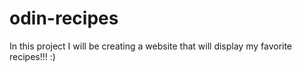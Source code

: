 # odin-recipes

In this project I will be creating a website that will display my favorite recipes!!! :)